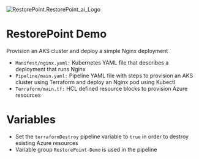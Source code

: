 ![RestorePoint.RestorePoint_ai_Logo](https://img1.wsimg.com/isteam/ip/8fbe3f85-1ed1-43b5-b7e5-a0869eeee822/RestorePoint_ai_Logo%20Horizontal_net_Full%20Color.png/:/rs=w:258,h:38,cg:true,m/cr=w:258,h:38/qt=q:100/ll)

# RestorePoint Demo
Provision an AKS cluster and deploy a simple Nginx deployment

- `Manifest/nginx.yaml:` Kubernetes YAML file that describes a deployment that runs Nginx
- `Pipeline/main.yaml:` Pipeline YAML file with steps to provision an AKS cluster using Terraform and deploy an Nginx pod using Kubectl 
- `Terraform/main.tf:` HCL defined resource blocks to provision Azure resources

# Variables

- Set the `terraformDestroy` pipeline variable to `true` in order to destroy existing Azure resources
- Variable group `RestorePoint-Demo` is used in the pipeline